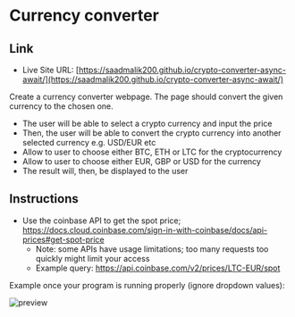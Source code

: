 # Currency converter

## Link

- Live Site URL: [https://saadmalik200.github.io/crypto-converter-async-await/](https://saadmalik200.github.io/crypto-converter-async-await/)

Create a currency converter webpage. The page should convert the given currency to the chosen one.

- The user will be able to select a crypto currency and input the price
- Then, the user will be able to convert the crypto currency into another selected currency e.g. USD/EUR etc
- Allow to user to choose either BTC, ETH or LTC for the cryptocurrency
- Allow to user to choose either EUR, GBP or USD for the currency
- The result will, then, be displayed to the user

## Instructions

- Use the coinbase API to get the spot price; https://docs.cloud.coinbase.com/sign-in-with-coinbase/docs/api-prices#get-spot-price
  - Note: some APIs have usage limitations; too many requests too quickly might limit your access
  - Example query: https://api.coinbase.com/v2/prices/LTC-EUR/spot

Example once your program is running properly (ignore dropdown values):

![preview](./demo.gif)
